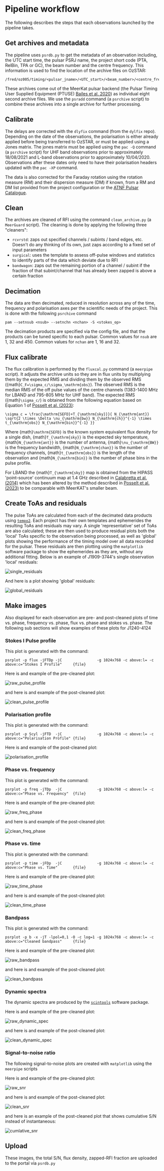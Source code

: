 # Pipeline workflow

The following describes the steps that each observations launched by the pipeline takes.

## Get archives and metadata

The pipeline uses `psrdb.py` to get the metadata of an observation including, the UTC start time, the pulsar PSRJ name, the project short code (PTA, RelBin, TPA or GC), the beam number and the centre frequency.
This information is used to find the location of the archive files on OzSTAR:

```
/fred/oz005/timing/<pulsar_jname>/<UTC_start>/<beam_number>/<centre_frequency_MHz>/
```

These archives come out of the MeerKat pulsar backend (the Pulsar Timing User Supplied Equipment (PTUSE) [Bailes et al. 2020](https://ui.adsabs.harvard.edu/abs/2020PASA...37...28B/abstract)) as individual eight second archive files.
We use the `psradd` command (a `psrchive` script) to combine these archives into a single archive for further processing.

## Calibrate

The delays are corrected with the `dlyfix` command (from the  `dylfix` repo).
Depending on the date of the observations, the polarisation is either already applied before being transferred to OzSTAR, or must be applied using a Jones matrix.
The jones matrix must be applied using the `pac -Q` command (a `psrchive` script) for UHF band observations prior to approximately 18/08/2021 and L-band observations prior to approximately 10/04/2020.
Observations after these dates only need to have their polarisation headers updated with the `pac -XP` command.

The data is also corrected for the Faraday rotation using the rotation measure (RM) and their dispersion measure (DM) if known, from a RM and DM list provided from the project configuration or the [ATNF Pulsar Catalogue](http://www.atnf.csiro.au/research/pulsar/psrcat/).

## Clean

The archives are cleaned of RFI using the command `clean_archive.py` (a `MeerGuard` script).
The cleaning is done by applying the following three "cleaners":

- `rcvrstd`: zaps out specified channels / subints / band edges, etc. Doesn't do any thinking of its own, just zaps according to a fixed set of input parameters
- `surgical`: uses the template to assess off-pulse windows and statistics to identify parts of the data which deviate due to RFI
- `bandwagon`: zaps out the remaining portion of a channel / subint if the fraction of that subint/channel that has already been zapped is above a certain fraction

## Decimation

The data are then decimated, reduced in resolution across any of the time, frequency and polarisation axes per the scientific needs of the project.
This is done with the following `psrchive` command
```
pam --setnsub <nsub> --setnchn <nchan> -S <stokes_op>
```

The decimation products are specified via the config file, and that the products can be tuned specific to each pulsar.
Common values for `nsub` are 1, 32 and 450.
Common values for `nchan` are 1, 16 and 32.



## Flux calibrate

The flux calibration is performed by the `fluxcal.py` command (a `meerpipe` script).
It adjusts the archive units so they are in flux units by multiplying them by the expected RMS and dividing them by the observed RMS ({math}`C_F=\sigma_c/\sigma_\mathrm{obs}`).
The observed RMS is the median RMS of the off pulse values of the centre channels (1383-1400 MHz for LBAND and 795-805 MHz for UHF band).
The expected RMS ({math}`\sigma_c/`) is obtained from the following equation based on Equation 1 of [Posselt et al. (2023)](https://ui.adsabs.harvard.edu/abs/2023MNRAS.520.4582P/abstract):

```{math}
\sigma_c = \frac{\mathrm{SEFD}+T_{\mathrm{sky}}}{ N_{\mathrm{ant}} \sqrt{2 \times \Delta \nu_{\mathrm{bw}} N_{\mathrm{ch}}^{-1} \times t_{\mathrm{obs}} N_{\mathrm{bin}}^{-1} }}
```
Where {math}`\mathrm{SEFD}` is the known system equivalent flux density for a single dish, {math}`T_{\mathrm{sky}}` is the expected sky temperature, {math}`N_{\mathrm{ant}}` is the number of antenna, {math}`\nu_{\mathrm{BW}}` is the frequency bandwidth, {math}`N_{\mathrm{chan}}` is the number of frequency channels, {math}`t_{\mathrm{obs}}` is the length of the observation and {math}`N_{\mathrm{bin}}` is the number of phase bins in the pulse profile.

For LBAND the {math}`T_{\mathrm{sky}}` map is obtained from the HIPASS 'point-source' continuum map at 1.4 GHz described in [Calabretta et al. (2014)](https://ui.adsabs.harvard.edu/abs/2014PASA...31....7C/abstract) which has been altered by the method described in [Posselt et al. (2023)](https://ui.adsabs.harvard.edu/abs/2023MNRAS.520.4582P/abstract) to be comparable with MeerKAT's smaller beam.

## Create ToAs and residuals

The pulse ToAs are calculated from each of the decimated data products using [`tempo2`](https://bitbucket.org/psrsoft/tempo2).
Each project has their own templates and ephemerides the resulting ToAs and residuals may vary.
A single 'representative' set of ToAs are also calculated; these are then used to produce residual plots both the 'local' ToAs specific to the observation being processed, as well as 'global' plots showing the performance of the timing model over all data recorded for the pulsar.
These residuals are then plotting using the `matplotlib` software package to show the ephemerides as they are, without any additional fitting.
Below is an example of J1909-3744's single observation 'local' residuals:

![single_residuals](figures/J1909-3744_pta.toa-single.hi.png)

And here is a plot showing 'global' residuals:

![global_residuals](figures/J1909-3744_pta.toa-global.hi.png)

## Make images

Also displayed for each observation are pre- and post-cleaned plots of time vs. phase, frequency vs. phase, flux vs. phase and stokes vs. phase.
The following sub sections will show examples of these plots for J1240-4124

### Stokes I Pulse profile

This plot is generated with the command:
```
psrplot -p flux -jFTDp -jC                -g 1024x768 -c above:l= -c above:c="Stokes I Profile"     {file}
```

Here is and example of the pre-cleaned plot:

![raw_pulse_profile](figures/raw_pulse_profile.png)

and here is and example of the post-cleaned plot:

![clean_pulse_profile](figures/clean_pulse_profile.png)

### Polarisation profile

This plot is generated with the command:
```
psrplot -p Scyl -jFTD  -jC                -g 1024x768 -c above:l= -c above:c="Polarisation Profile" {file}
```

Here is and example of the post-cleaned plot:

![polarisation_profile](figures/polarisation_profile.png)

### Phase vs. frequency

This plot is generated with the command:
```
psrplot -p freq -jTDp  -jC                -g 1024x768 -c above:l= -c above:c="Phase vs. Frequency"  {file}
```

Here is and example of the pre-cleaned plot:

![raw_freq_phase](figures/raw_freq_phase.png)

and here is and example of the post-cleaned plot:

![clean_freq_phase](figures/clean_freq_phase.png)

### Phase vs. time

This plot is generated with the command:
```
psrplot -p time -jFDp  -jC                -g 1024x768 -c above:l= -c above:c="Phase vs. Time"       {file}
```

Here is and example of the pre-cleaned plot:

![raw_time_phase](figures/raw_time_phase.png)

and here is and example of the post-cleaned plot:

![clean_time_phase](figures/clean_time_phase.png)

### Bandpass

This plot is generated with the command:
```
psrplot -p b -x -jT -lpol=0,1 -O -c log=1 -g 1024x768 -c above:l= -c above:c="Cleaned bandpass"     {file}
```

Here is and example of the pre-cleaned plot:

![raw_bandpass](figures/raw_bandpass.png)

and here is and example of the post-cleaned plot:

![clean_bandpass](figures/clean_bandpass.png)


### Dynamic spectra

The dynamic spectra are produced by the [`scintools`](https://github.com/danielreardon/scintools) software package.

Here is and example of the pre-cleaned plot:

![raw_dynamic_spec](figures/raw_dynamic_spec.png)

and here is and example of the post-cleaned plot:

![clean_dynamic_spec](figures/clean_dynamic_spec.png)

### Signal-to-noise ratio

The following signal-to-noise plots are created with `matplotlib` using the `meerpipe` scripts

Here is and example of the pre-cleaned plot:

![raw_snr](figures/raw_snr.png)

and here is and example of the post-cleaned plot:

![clean_snr](figures/clean_snr.png)

and here is an example of the post-cleaned plot that shows cumulative S/N instead of instantaneous:

![cumlative_snr](figures/cumlative_snr.png)

## Upload

These images, the total S/N, flux density, zapped-RFI fraction are uploaded to the portal via `psrdb.py`
